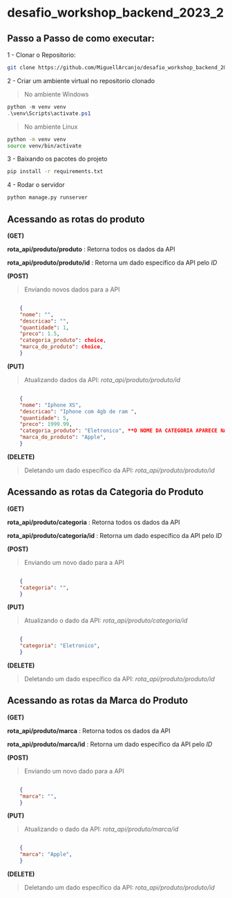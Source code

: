 # desafio_workshop_backend_2023_2

## Passo a Passo de como executar:

1 - Clonar o Repositorio:
```bash
git clone https://github.com/MiguellArcanjo/desafio_workshop_backend_2023_2.git
```

2 - Criar um ambiente virtual no repositorio clonado 
> No ambiente Windows
```ps1
python -m venv venv
.\venv\Scripts\activate.ps1
```

> No ambiente Linux
```bash
python -m venv venv
source venv/bin/activate
```

3 - Baixando os pacotes do projeto
```bash
pip install -r requirements.txt
```

4 - Rodar o servidor 
```bash
python manage.py runserver
```

## Acessando as rotas do produto

**(GET)** 

**rota_api/produto/produto** : Retorna todos os dados da API 

**rota_api/produto/produto/id** : Retorna um dado específico da API pelo *ID*

**(POST)**
> Enviando novos dados para a API
```json

    {
    "nome": "",
    "descricao": "",
    "quantidade": 1,
    "preco": 1.5,
    "categoria_produto": choice,
    "marca_do_produto": choice,
    }

```

**(PUT)**
> Atualizando dados da API: *rota_api/produto/produto/id*
```json

    {
    "nome": "Iphone XS",
    "descricao": "Iphone com 4gb de ram ",
    "quantidade": 5,
    "preco": 1999.99,
    "categoria_produto": "Eletronico", **O NOME DA CATEGORIA APARECE NAS OPÇÕES DE ESCOLHA APÓS INSERIR NA ROTA DE CATEGORIAS**
    "marca_do_produto": "Apple",
    }

```

**(DELETE)**
> Deletando um dado específico da API: *rota_api/produto/produto/id*


## Acessando as rotas da Categoria do Produto

**(GET)**

**rota_api/produto/categoria** : Retorna todos os dados da API 

**rota_api/produto/categoria/id** : Retorna um dado específico da API pelo *ID*

**(POST)**
> Enviando um novo dado para a API
```json

    {
    "categoria": "",
    }

```

**(PUT)**
> Atualizando o dado da API: *rota_api/produto/categoria/id*
```json

    {
    "categoria": "Eletronico",
    }

```

**(DELETE)**
> Deletando um dado específico da API: *rota_api/produto/produto/id*

## Acessando as rotas da Marca do Produto

**(GET)**

**rota_api/produto/marca** : Retorna todos os dados da API 

**rota_api/produto/marca/id** : Retorna um dado específico da API pelo *ID*

**(POST)**
> Enviando um novo dado para a API
```json

    {
    "marca": "",
    }

```

**(PUT)**
> Atualizando o dado da API: *rota_api/produto/marca/id*
```json

    {
    "marca": "Apple",
    }

```

**(DELETE)**
> Deletando um dado específico da API: *rota_api/produto/produto/id*
